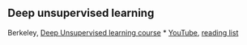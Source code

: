 ## Deep unsupervised learning

Berkeley, [Deep Unsupervised learning course](https://sites.google.com/view/berkeley-cs294-158-sp20/home)
    * [YouTube](https://www.youtube.com/watch?list=PLwRJQ4m4UJjPiJP3691u-qWwPGVKzSlNP&v=V9Roouqfu-M&feature=emb_title), [reading list](https://drive.google.com/drive/folders/1PZKWPNDHIaKLvydA-NVxCXv1LL5vgzdX?usp=sharing)

